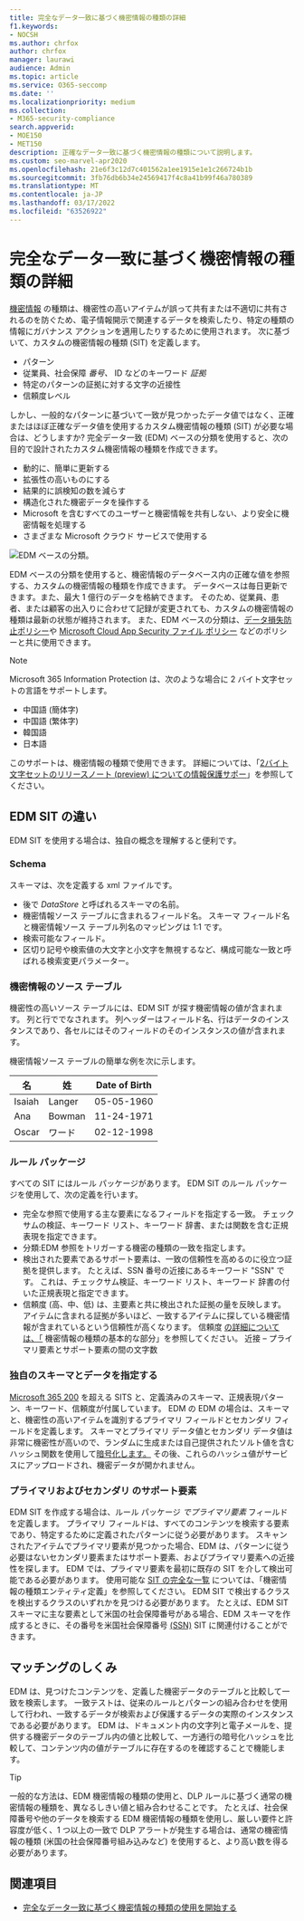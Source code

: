 ```yaml
---
title: 完全なデータ一致に基づく機密情報の種類の詳細
f1.keywords:
- NOCSH
ms.author: chrfox
author: chrfox
manager: laurawi
audience: Admin
ms.topic: article
ms.service: O365-seccomp
ms.date: ''
ms.localizationpriority: medium
ms.collection:
- M365-security-compliance
search.appverid:
- MOE150
- MET150
description: 正確なデータ一致に基づく機密情報の種類について説明します。
ms.custom: seo-marvel-apr2020
ms.openlocfilehash: 21e6f3c12d7c401562a1ee1915e1e1c266724b1b
ms.sourcegitcommit: 3fb76db6b34e24569417f4c8a41b99f46a780389
ms.translationtype: MT
ms.contentlocale: ja-JP
ms.lasthandoff: 03/17/2022
ms.locfileid: "63526922"
---
```

# <a name="learn-about-exact-data-match-based-sensitive-information-types"></a>完全なデータ一致に基づく機密情報の種類の詳細

[機密情報](sensitive-information-type-learn-about.md) の種類は、機密性の高いアイテムが誤って共有または不適切に共有されるのを防ぐため、電子情報開示で関連するデータを検索したり、特定の種類の情報にガバナンス アクションを適用したりするために使用されます。 次に基づいて、カスタムの機密情報の種類 (SIT) を定義します。

- パターン
- 従業員、社会保障 *番号、* ID などのキーワード *証拠*
- 特定のパターンの証拠に対する文字の近接性
- 信頼度レベル

しかし、一般的なパターンに基づいて一致が見つかったデータ値ではなく、正確またはほぼ正確なデータ値を使用するカスタム機密情報の種類 (SIT) が必要な場合は、どうしますか? 完全データ一致 (EDM) ベースの分類を使用すると、次の目的で設計されたカスタム機密情報の種類を作成できます。

- 動的に、簡単に更新する
- 拡張性の高いものにする
- 結果的に誤検知の数を減らす
- 構造化された機密データを操作する
- Microsoft を含むすべてのユーザーと機密情報を共有しない、より安全に機密情報を処理する
- さまざまな Microsoft クラウド サービスで使用する

![EDM ベースの分類。](../media/EDMClassification.png)

EDM ベースの分類を使用すると、機密情報のデータベース内の正確な値を参照する、カスタムの機密情報の種類を作成できます。 データベースは毎日更新できます。また、最大 1 億行のデータを格納できます。 そのため、従業員、患者、または顧客の出入りに合わせて記録が変更されても、カスタムの機密情報の種類は最新の状態が維持されます。 また、EDM ベースの分類は、[データ損失防止ポリシー](dlp-learn-about-dlp.md)や [Microsoft Cloud App Security ファイル ポリシー](/cloud-app-security/data-protection-policies) などのポリシーと共に使用できます。

> [!NOTE]
> Microsoft 365 Information Protection は、次のような場合に 2 バイト文字セットの言語をサポートします。
>
> - 中国語 (簡体字)
> - 中国語 (繁体字)
> - 韓国語
> - 日本語
>
> このサポートは、機密情報の種類で使用できます。 詳細については、「[2バイト文字セットのリリースノート (preview) についての情報保護サポー](mip-dbcs-relnotes.md)」を参照してください。

## <a name="whats-different-in-an-edm-sit"></a>EDM SIT の違い

EDM SIT を使用する場合は、独自の概念を理解すると便利です。  

### <a name="schema"></a>Schema

スキーマは、次を定義する xml ファイルです。

- 後で *DataStore* と呼ばれるスキーマの名前。 
- 機密情報ソース テーブルに含まれるフィールド名。 スキーマ フィールド名と機密情報ソース テーブル列名のマッピングは 1:1 です。
- 検索可能なフィールド。
- 区切り記号や検索値の大文字と小文字を無視するなど、構成可能な一致と呼ばれる検索変更パラメーター。

### <a name="sensitive-information-source-table"></a>機密情報のソース テーブル

機密性の高いソース テーブルには、EDM SIT が探す機密情報の値が含まれます。 列と行ででなされます。 列ヘッダーはフィールド名、行はデータのインスタンスであり、各セルにはそのフィールドのそのインスタンスの値が含まれます。

機密情報ソース テーブルの簡単な例を次に示します。

|名  |姓  |Date of Birth  |
|---------|---------|---------|
|Isaiah   |Langer  | 05-05-1960 |
|Ana   |Bowman         |11-24-1971 |
|Oscar   |ワード         |02-12-1998 |


### <a name="rule-package"></a>ルール パッケージ

すべての SIT にはルール パッケージがあります。 EDM SIT のルール パッケージを使用して、次の定義を行います。

- 完全な参照で使用する主な要素になるフィールドを指定する一致。 チェックサムの検証、キーワード リスト、キーワード 辞書、または関数を含む正規表現を指定できます。
- 分類:EDM 参照をトリガーする機密の種類の一致を指定します。
- 検出された要素であるサポート要素は、一致の信頼性を高めるのに役立つ証拠を提供します。 たとえば、SSN 番号の近接にあるキーワード "SSN" です。 これは、チェックサム検証、キーワード リスト、キーワード 辞書の付いた正規表現と指定できます。
- 信頼度 (高、中、低) は、主要素と共に検出された証拠の量を反映します。 アイテムに含まれる証拠が多いほど、一致するアイテムに探している機密情報が含まれているという信頼性が高くなります。 信頼度 [の詳細については、「](sensitive-information-type-learn-about.md#fundamental-parts-of-a-sensitive-information-type) 機密情報の種類の基本的な部分」を参照してください。
近接 – プライマリ要素とサポート要素の間の文字数

### <a name="you-supply-your-own-schema-and-data"></a>独自のスキーマとデータを指定する

[Microsoft 365 200](sensitive-information-type-entity-definitions.md) を超える SITS と、定義済みのスキーマ、正規表現パターン、キーワード、信頼度が付属しています。 EDM の EDM の場合は、スキーマと、機密性の高いアイテムを識別するプライマリ フィールドとセカンダリ フィールドを定義します。 スキーマとプライマリ データ値とセカンダリ データ値は非常に機密性が高いので、ランダムに生成または自己提供された[](/dotnet/standard/security/ensuring-data-integrity-with-hash-codes)ソルト値を含むハッシュ関数を使用して[暗号化します。](https://en.wikipedia.org/wiki/Salt_(cryptography)#:~:text=The%20salt%20value%20is%20generated%20at%20random%20and,the%20salt%20value%20and%20hashed%20value%20are%20stored.) その後、これらのハッシュ値がサービスにアップロードされ、機密データが開かれません。

### <a name="primary-and-secondary-support-elements"></a>プライマリおよびセカンダリ のサポート要素

EDM SIT を作成する場合は、ルール パッケージ *でプライマリ要素* フィールドを定義します。 プライマリ フィールドは、すべてのコンテンツを検索する要素であり、特定するために定義されたパターンに従う必要があります。 スキャンされたアイテムでプライマリ要素が見つかった場合、EDM は、パターンに従う必要はないセカンダリ要素またはサポート要素、およびプライマリ要素への近接性を探します。 EDM では、プライマリ要素を最初に既存の SIT を介して検出可能である必要があります。 使用可能な [SIT の完全な一覧](sensitive-information-type-entity-definitions.md) については、「機密情報の種類エンティティ定義」を参照してください。 EDM SIT で検出するクラスを検出するクラスのいずれかを見つける必要があります。 たとえば、EDM SIT スキーマに主な要素として米国の社会保障番号がある場合、EDM スキーマを作成するときに、その番号を米国社会保障番号 [(SSN)](sensitive-information-type-entity-definitions.md#us-social-security-number-ssn) SIT に関連付けることができます。


## <a name="how-matching-works"></a>マッチングのしくみ

EDM は、見つけたコンテンツを、定義した機密データのテーブルと比較して一致を検索します。 一致テストは、従来のルールとパターンの組み合わせを使用して行われ、一致するデータが検索および保護するデータの実際のインスタンスである必要があります。 EDM は、ドキュメント内の文字列と電子メールを、提供する機密データのテーブル内の値と比較して、一方通行の暗号化ハッシュを比較して、コンテンツ内の値がテーブルに存在するのを確認することで機能します。

> [!TIP]
> 一般的な方法は、EDM 機密情報の種類の使用と、DLP ルールに基づく通常の機密情報の種類を、異なるしきい値と組み合わせることです。 たとえば、社会保障番号や他のデータを検索する EDM 機密情報の種類を使用し、厳しい要件と許容度が低く、1 つ以上の一致で DLP アラートが発生する場合は、通常の機密情報の種類 (米国の社会保障番号組み込みなど) を使用すると、より高い数を得る必要があります。  

## <a name="see-also"></a>関連項目

- [完全なデータ一致に基づく機密情報の種類の使用を開始する](sit-get-started-exact-data-match-based-sits-overview.md#get-started-with-exact-data-match-based-sensitive-information-types)
   
